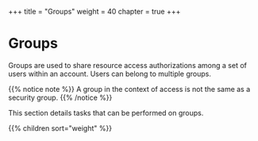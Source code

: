 +++
title = "Groups"
weight = 40
chapter = true
+++


# Groups
Groups are used to share resource access authorizations among a set of users within an account. Users can belong to multiple groups.

{{% notice note %}}
A group in the context of access is not the same as a security group. 
{{% /notice %}}

This section details tasks that can be performed on groups. 


{{% children sort="weight" %}}
